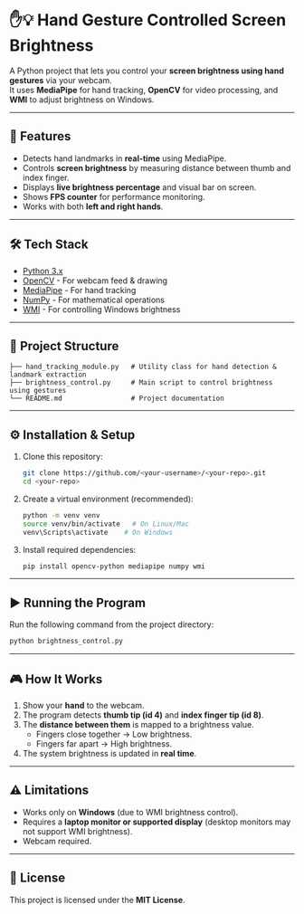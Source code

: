 # ✋💡 Hand Gesture Controlled Screen Brightness

A Python project that lets you control your **screen brightness using hand gestures** via your webcam.  
It uses **MediaPipe** for hand tracking, **OpenCV** for video processing, and **WMI** to adjust brightness on Windows.

---

## 🚀 Features
- Detects hand landmarks in **real-time** using MediaPipe.
- Controls **screen brightness** by measuring distance between thumb and index finger.
- Displays **live brightness percentage** and visual bar on screen.
- Shows **FPS counter** for performance monitoring.
- Works with both **left and right hands**.

---

## 🛠️ Tech Stack
- [Python 3.x](https://www.python.org/)
- [OpenCV](https://opencv.org/) - For webcam feed & drawing
- [MediaPipe](https://developers.google.com/mediapipe) - For hand tracking
- [NumPy](https://numpy.org/) - For mathematical operations
- [WMI](https://pypi.org/project/WMI/) - For controlling Windows brightness

---

## 📂 Project Structure
```
├── hand_tracking_module.py   # Utility class for hand detection & landmark extraction
├── brightness_control.py     # Main script to control brightness using gestures
└── README.md                 # Project documentation
```

---

## ⚙️ Installation & Setup

1. Clone this repository:
   ```bash
   git clone https://github.com/<your-username>/<your-repo>.git
   cd <your-repo>
   ```

2. Create a virtual environment (recommended):
   ```bash
   python -m venv venv
   source venv/bin/activate   # On Linux/Mac
   venv\Scripts\activate    # On Windows
   ```

3. Install required dependencies:
   ```bash
   pip install opencv-python mediapipe numpy wmi
   ```

---

## ▶️ Running the Program

Run the following command from the project directory:
```bash
python brightness_control.py
```

---

## 🎮 How It Works
1. Show your **hand** to the webcam.
2. The program detects **thumb tip (id 4)** and **index finger tip (id 8)**.
3. The **distance between them** is mapped to a brightness value.
   - Fingers close together → Low brightness.
   - Fingers far apart → High brightness.
4. The system brightness is updated in **real time**.

---

## ⚠️ Limitations
- Works only on **Windows** (due to WMI brightness control).
- Requires a **laptop monitor or supported display** (desktop monitors may not support WMI brightness).
- Webcam required.

---

## 📜 License
This project is licensed under the **MIT License**.
